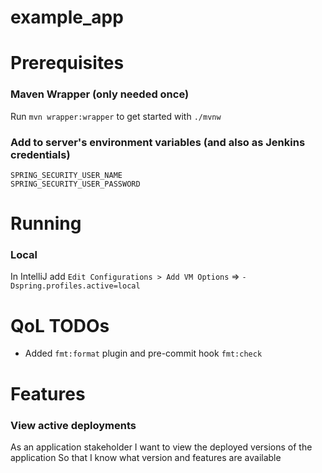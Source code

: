 # example_app

# Prerequisites

### Maven Wrapper (only needed once)
Run `mvn wrapper:wrapper` to get started with `./mvnw`

### Add to server's environment variables (and also as Jenkins credentials)
`SPRING_SECURITY_USER_NAME`  
`SPRING_SECURITY_USER_PASSWORD`

# Running

### Local
In IntelliJ add `Edit Configurations > Add VM Options` => `-Dspring.profiles.active=local`

# QoL TODOs
- Added `fmt:format` plugin and pre-commit hook `fmt:check`

# Features

### View active deployments
As an application stakeholder
I want to view the deployed versions of the application
So that I know what version and features are available